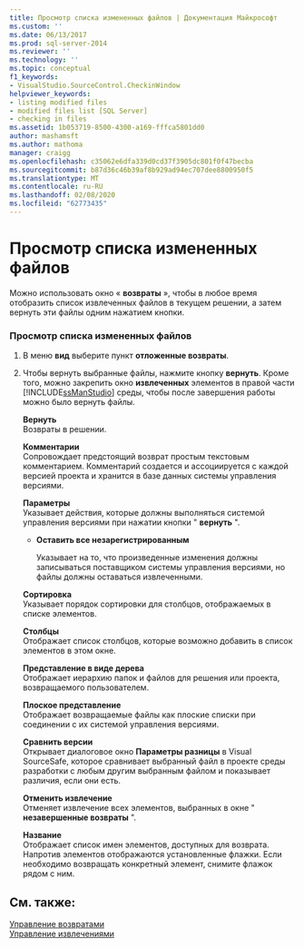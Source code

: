 ```yaml
---
title: Просмотр списка измененных файлов | Документация Майкрософт
ms.custom: ''
ms.date: 06/13/2017
ms.prod: sql-server-2014
ms.reviewer: ''
ms.technology: ''
ms.topic: conceptual
f1_keywords:
- VisualStudio.SourceControl.CheckinWindow
helpviewer_keywords:
- listing modified files
- modified files list [SQL Server]
- checking in files
ms.assetid: 1b053719-8500-4300-a169-fffca5801dd0
author: mashamsft
ms.author: mathoma
manager: craigg
ms.openlocfilehash: c35062e6dfa339d0cd37f3905dc801f0f47becba
ms.sourcegitcommit: b87d36c46b39af8b929ad94ec707dee8800950f5
ms.translationtype: MT
ms.contentlocale: ru-RU
ms.lasthandoff: 02/08/2020
ms.locfileid: "62773435"
---
```

# <a name="view-a-list-of-modified-files"></a>Просмотр списка измененных файлов
  Можно использовать окно « **возвраты** », чтобы в любое время отобразить список извлеченных файлов в текущем решении, а затем вернуть эти файлы одним нажатием кнопки.  
  
### <a name="to-view-a-list-of-modified-files"></a>Просмотр списка измененных файлов  
  
1.  В меню **вид** выберите пункт **отложенные возвраты**.  
  
2.  Чтобы вернуть выбранные файлы, нажмите кнопку **вернуть**. Кроме того, можно закрепить окно **извлеченных** элементов в правой части [!INCLUDE[ssManStudio](../includes/ssmanstudio-md.md)] среды, чтобы после завершения работы можно было вернуть файлы.  
  
     **Вернуть**  
     Возвраты в решении.  
  
     **Комментарии**  
     Сопровождает предстоящий возврат простым текстовым комментарием. Комментарий создается и ассоциируется с каждой версией проекта и хранится в базе данных системы управления версиями.  
  
     **Параметры**  
     Указывает действия, которые должны выполняться системой управления версиями при нажатии кнопки " **вернуть** ".  
  
    -   **Оставить все незарегистрированным**  
  
         Указывает на то, что произведенные изменения должны записываться поставщиком системы управления версиями, но файлы должны оставаться извлеченными.  
  
     **Сортировка**  
     Указывает порядок сортировки для столбцов, отображаемых в списке элементов.  
  
     **Столбцы**  
     Отображает список столбцов, которые возможно добавить в список элементов в этом окне.  
  
     **Представление в виде дерева**  
     Отображает иерархию папок и файлов для решения или проекта, возвращаемого пользователем.  
  
     **Плоское представление**  
     Отображает возвращаемые файлы как плоские списки при соединении с их системой управления версиями.  
  
     **Сравнить версии**  
     Открывает диалоговое окно **Параметры разницы** в Visual SourceSafe, которое сравнивает выбранный файл в проекте среды разработки с любым другим выбранным файлом и показывает различия, если они есть.  
  
     **Отменить извлечение**  
     Отменяет извлечение всех элементов, выбранных в окне " **незавершенные возвраты** ".  
  
     **Название**  
     Отображает список имен элементов, доступных для возврата. Напротив элементов отображаются установленные флажки. Если необходимо возвращать конкретный элемент, снимите флажок рядом с ним.  
  
## <a name="see-also"></a>См. также:  
 [Управление возвратами](../../2014/database-engine/manage-checkins.md)   
 [Управление извлечениями](../../2014/database-engine/manage-checkouts.md)  
  
  
